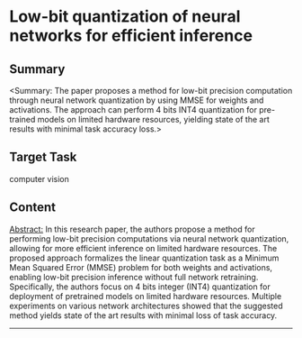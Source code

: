 # Low-bit quantization of neural networks for efficient inference

## Summary

<Summary: The paper proposes a method for low-bit precision computation through neural network quantization by using MMSE for weights and activations. The approach can perform 4 bits INT4 quantization for pre-trained models on limited hardware resources, yielding state of the art results with minimal task accuracy loss.>


## Target Task

computer vision

## Content

<Abstract:>
In this research paper, the authors propose a method for performing low-bit precision computations via neural network quantization, allowing for more efficient inference on limited hardware resources. The proposed approach formalizes the linear quantization task as a Minimum Mean Squared Error (MMSE) problem for both weights and activations, enabling low-bit precision inference without full network retraining. Specifically, the authors focus on 4 bits integer (INT4) quantization for deployment of pretrained models on limited hardware resources. Multiple experiments on various network architectures showed that the suggested method yields state of the art results with minimal loss of task accuracy.



---


